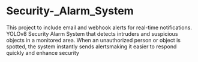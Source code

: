 # Security-_Alarm_System
This project to include email and webhook alerts for real-time notifications. YOLOv8 Security Alarm System that detects intruders and suspicious objects in a monitored area. When an unauthorized person or object is spotted, the system instantly sends alertsmaking it easier to respond quickly and enhance security
